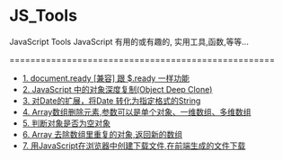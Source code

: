 # JS_Tools
JavaScript Tools
JavaScript 有用的或有趣的, 实用工具,函数,等等...

===================================================

<ul>
<li>
  <a href="/lzpong/JS_Tools/issues/1"  >
    1. document.ready [兼容] 跟 $.ready 一样功能
  </a>
</li>
<li>
  <a href="/lzpong/JS_Tools/issues/2"  >
    2. JavaScript 中的对象深度复制(Object Deep Clone)
  </a>
</li>
<li>
  <a href="/lzpong/JS_Tools/issues/3"  >
     3. 对Date的扩展，将Date 转化为指定格式的String
  </a>
</li>
<li>
  <a href="/lzpong/JS_Tools/issues/4"  >
    4. Array数组删除元素,参数可以是单个对象、一维数组、多维数组
  </a>
</li>
<li>
  <a href="/lzpong/JS_Tools/issues/5"  >
    5. 判断对象是否为空对象
  </a>
</li>
<li>
  <a href="/lzpong/JS_Tools/issues/6"  >
    6. Array 去除数组里重复的对象,返回新的数组
  </a>
</li>
<li>
  <a href="/lzpong/JS_Tools/issues/7"  >
    7. 用JavaScript在浏览器中创建下载文件,在前端生成的文件下载
  </a>
</li>
</ul>
